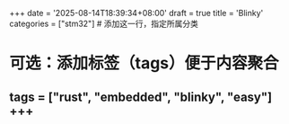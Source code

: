 +++
date = '2025-08-14T18:39:34+08:00'
draft = true
title = 'Blinky'
categories = ["stm32"]  # 添加这一行，指定所属分类
# 可选：添加标签（tags）便于内容聚合
tags = ["rust", "embedded", "blinky", "easy"]
+++
---